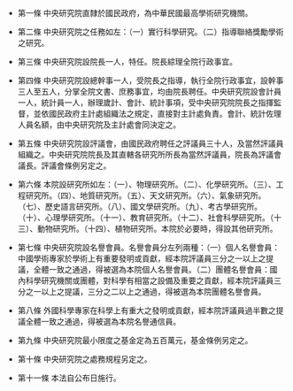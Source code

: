 * 第一條 中央研究院直隸於國民政府，為中華民國最高學術研究機關。

* 第二條 中央研究院之任務如左：（一）實行科學研究。（二）指導聯絡獎勵學術之研究。

* 第三條 中央研究院設院長一人，特任。院長綜理全院行政事宜。

* 第四條 中央研究院設總幹事一人，受院長之指導，執行全院行政事宜，設幹事三人至五人，分掌全院文書、庶務事宜，均由院長聘任。中央研究院設會計員一人，統計員一人，辦理歲計、會計、統計事項，受中央研究院院長之指揮監督，並依國民政府主計處組織法之規定，直接對主計處負責。會計、統計佐理人員名額，由中央研究院及主計處會同決定之。

* 第五條 中央研究院設評議會，由國民政府聘任之評議員三十人，及當然評議員組織之。中央研究院院長及其直轄各研究所所長為當然評議員，院長為評議會議長。評議會條例另定之。

* 第六條 本院設研究所如左：（一）、物理研究所。（二）、化學研究所。（三）、工程研究所。（四）、地質研究所。（五）、天文研究所。（六）、氣象研究所。（七）、歷史語言研究所。（八）、國文學研究所。（九）、考古學研究所。（十）、心理學研究所。（十一）、教育研究所。（十二）、社會科學研究所。（十三）、動物研究所。（十四）、植物研究所。本院於必要時，得設其他研究所。

* 第七條 中央研究院設名譽會員。名譽會員分左列兩種：（一）個人名譽會員：中國學術專家於學術上有重要發明或貢獻，經本院評議員三分之一以上之提議，全體一致之通過，得被選為本院個人名譽會員。（二）團體名譽會員：國內科學研究機關或團體，對科學有相當之設備及重要之貢獻，經本院評議員三分之一以上之提議，三分之二以上之通過，得被選為本院團體名譽會員。

* 第八條 外國科學專家在科學上有重大之發明或貢獻，經本院評議員過半數之提議全體一致之通過，得被選為本院名譽通信員。

* 第九條 中央研究院最小限度之基金定為五百萬元，基金條例另定之。

* 第十條 中央研究院之處務規程另定之。

* 第十一條 本法自公布日施行。

